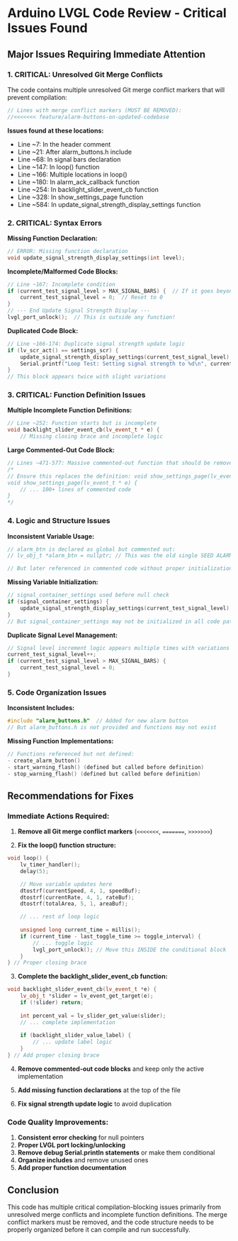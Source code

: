 # Arduino LVGL Code Review - Critical Issues Found

## Major Issues Requiring Immediate Attention

### 1. **CRITICAL: Unresolved Git Merge Conflicts**
The code contains multiple unresolved Git merge conflict markers that will prevent compilation:

```cpp
// Lines with merge conflict markers (MUST BE REMOVED):
//<<<<<<< feature/alarm-buttons-on-updated-codebase
```

**Issues found at these locations:**
- Line ~7: In the header comment
- Line ~21: After alarm_buttons.h include
- Line ~68: In signal bars declaration  
- Line ~147: In loop() function
- Line ~166: Multiple locations in loop()
- Line ~180: In alarm_ack_callback function
- Line ~254: In backlight_slider_event_cb function
- Line ~328: In show_settings_page function
- Line ~584: In update_signal_strength_display_settings function

### 2. **CRITICAL: Syntax Errors**

**Missing Function Declaration:**
```cpp
// ERROR: Missing function declaration
void update_signal_strength_display_settings(int level);
```

**Incomplete/Malformed Code Blocks:**
```cpp
// Line ~167: Incomplete condition
if (current_test_signal_level > MAX_SIGNAL_BARS) {  // If it goes beyond5 (0-5 are valid levels)
    current_test_signal_level = 0;  // Reset to 0
}
// --- End Update Signal Strength Display ---
lvgl_port_unlock();  // This is outside any function!
```

**Duplicated Code Block:**
```cpp
// Line ~166-174: Duplicate signal strength update logic
if (lv_scr_act() == settings_scr) {
    update_signal_strength_display_settings(current_test_signal_level);
    Serial.printf("Loop Test: Setting signal strength to %d\n", current_test_signal_level);
}
// This block appears twice with slight variations
```

### 3. **CRITICAL: Function Definition Issues**

**Multiple Incomplete Function Definitions:**
```cpp
// Line ~252: Function starts but is incomplete
void backlight_slider_event_cb(lv_event_t * e) {
    // Missing closing brace and incomplete logic
```

**Large Commented-Out Code Block:**
```cpp
// Lines ~471-577: Massive commented-out function that should be removed
/*
// Ensure this replaces the definition: void show_settings_page(lv_event_t *e)
void show_settings_page(lv_event_t * e) {
    // ... 100+ lines of commented code
}
*/
```

### 4. **Logic and Structure Issues**

**Inconsistent Variable Usage:**
```cpp
// alarm_btn is declared as global but commented out:
// lv_obj_t *alarm_btn = nullptr; // This was the old single SEED ALARM button

// But later referenced in commented code without proper initialization
```

**Missing Variable Initialization:**
```cpp
// signal_container_settings used before null check
if (signal_container_settings) {
    update_signal_strength_display_settings(current_test_signal_level);
}
// But signal_container_settings may not be initialized in all code paths
```

**Duplicate Signal Level Management:**
```cpp
// Signal level increment logic appears multiple times with variations
current_test_signal_level++;
if (current_test_signal_level > MAX_SIGNAL_BARS) {
    current_test_signal_level = 0;
}
```

### 5. **Code Organization Issues**

**Inconsistent Includes:**
```cpp
#include "alarm_buttons.h"  // Added for new alarm button
// But alarm_buttons.h is not provided and functions may not exist
```

**Missing Function Implementations:**
```cpp
// Functions referenced but not defined:
- create_alarm_button()
- start_warning_flash() (defined but called before definition)
- stop_warning_flash() (defined but called before definition)
```

## Recommendations for Fixes

### Immediate Actions Required:

1. **Remove all Git merge conflict markers** (`<<<<<<<`, `=======`, `>>>>>>>`)

2. **Fix the loop() function structure:**
```cpp
void loop() {
    lv_timer_handler();
    delay(5);

    // Move variable updates here
    dtostrf(currentSpeed, 4, 1, speedBuf);
    dtostrf(currentRate, 4, 1, rateBuf);
    dtostrf(totalArea, 5, 1, areaBuf);

    // ... rest of loop logic
    
    unsigned long current_time = millis();
    if (current_time - last_toggle_time >= toggle_interval) {
        // ... toggle logic
        lvgl_port_unlock(); // Move this INSIDE the conditional block
    }
} // Proper closing brace
```

3. **Complete the backlight_slider_event_cb function:**
```cpp
void backlight_slider_event_cb(lv_event_t *e) {
    lv_obj_t *slider = lv_event_get_target(e);
    if (!slider) return;
    
    int percent_val = lv_slider_get_value(slider);
    // ... complete implementation
    
    if (backlight_slider_value_label) {
        // ... update label logic
    }
} // Add proper closing brace
```

4. **Remove commented-out code blocks** and keep only the active implementation

5. **Add missing function declarations** at the top of the file

6. **Fix signal strength update logic** to avoid duplication

### Code Quality Improvements:

1. **Consistent error checking** for null pointers
2. **Proper LVGL port locking/unlocking** 
3. **Remove debug Serial.println statements** or make them conditional
4. **Organize includes** and remove unused ones
5. **Add proper function documentation**

## Conclusion

This code has multiple critical compilation-blocking issues primarily from unresolved merge conflicts and incomplete function definitions. The merge conflict markers must be removed, and the code structure needs to be properly organized before it can compile and run successfully.